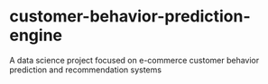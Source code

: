 # customer-behavior-prediction-engine
A data science project focused on e-commerce customer behavior prediction and recommendation systems
